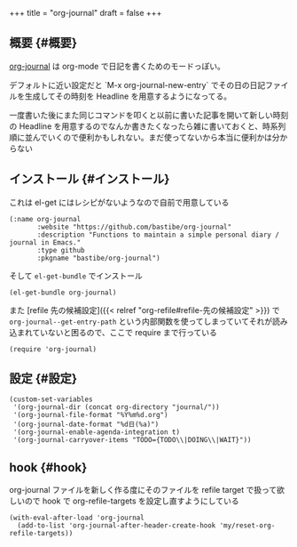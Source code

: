 +++
title = "org-journal"
draft = false
+++

## 概要 {#概要}

[org-journal](https://github.com/bastibe/org-journal) は org-mode で日記を書くためのモードっぽい。

デフォルトに近い設定だと
\`M-x org-journal-new-entry\` でその日の日記ファイルを生成してその時刻を Headline を用意するようになってる。

一度書いた後にまた同じコマンドを叩くと以前に書いた記事を開いて新しい時刻の Headline を用意するのでなんか書きたくなったら雑に書いておくと、時系列順に並んでいくので便利かもしれない。まだ使ってないから本当に便利かは分からない


## インストール {#インストール}

これは el-get にはレシピがないようなので自前で用意している

```emacs-lisp
(:name org-journal
       :website "https://github.com/bastibe/org-journal"
       :description "Functions to maintain a simple personal diary / journal in Emacs."
       :type github
       :pkgname "bastibe/org-journal")
```

そして `el-get-bundle` でインストール

```emacs-lisp
(el-get-bundle org-journal)
```

また [refile 先の候補設定]({{< relref "org-refile#refile-先の候補設定" >}}) で `org-journal--get-entry-path` という内部関数を使ってしまっていてそれが読み込まれていないと困るので、ここで require まで行っている

```emacs-lisp
(require 'org-journal)
```


## 設定 {#設定}

```emacs-lisp
(custom-set-variables
 '(org-journal-dir (concat org-directory "journal/"))
 '(org-journal-file-format "%Y%m%d.org")
 '(org-journal-date-format "%d日(%a)")
 '(org-journal-enable-agenda-integration t)
 '(org-journal-carryover-items "TODO={TODO\\|DOING\\|WAIT}"))
```


## hook {#hook}

org-journal ファイルを新しく作る度にそのファイルを refile target で扱って欲しいので
hook で org-refile-targets を設定し直すようにしている

```emacs-lisp
(with-eval-after-load 'org-journal
  (add-to-list 'org-journal-after-header-create-hook 'my/reset-org-refile-targets))
```
